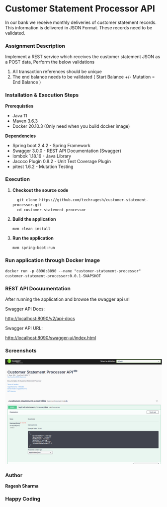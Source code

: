 #  Customer Statement Processor API #

In our bank we receive monthly deliveries of customer statement records. This information is delivered in JSON Format.
These records need to be validated.

### Assignment Description

Implement a REST service which receives the customer statement JSON as a POST data, Perform the below validations

1. All transaction references should be unique
2. The end balance needs to be validated ( Start Balance +/- Mutation = End Balance )

### Installation & Execution Steps

**Prerequisties**
* Java 11
* Maven 3.6.3
* Docker 20.10.3 (Only need when you build docker image)

**Dependencies**
* Spring boot 2.4.2 - Spring Framework
* Swagger 3.0.0 - REST API Documentation (Swagger)
* lombok 1.18.16 - Java Library
* Jacoco Plugin 0.8.2 - Unit Test Coverage Plugin
* pitest 1.6.2 - Mutation Testing

### Execution

1. **Checkout the source code**
    ```
      git clone https://github.com/techragesh/customer-statement-processor.git
      cd customer-statement-processor
    ```

2. **Build the application**
    ```
    mvn clean install
    ```

3. **Run the application**
    ```
    mvn spring-boot:run
    ```

### Run application through Docker Image

```
docker run -p 8090:8090 --name "customer-statement-processor" customer-statement-processor:0.0.1-SNAPSHOT

```

### REST API Docuumentation

After running the application and browse the swagger api url

Swagger API Docs:

[http://localhost:8090/v2/api-docs](http://localhost:8090/v2/api-docs)

Swagger API URL:

[http://localhost:8090/swagger-ui/index.html](http://localhost:8080/swagger-ui/index.html)

### Screenshots

![customer-api-swagger.png](customer-api-swagger.png)

### Author
**Ragesh Sharma**

### Happy Coding
